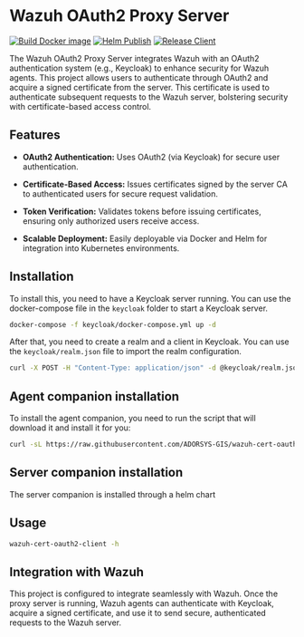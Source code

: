# Wazuh OAuth2 Proxy Server

[![Build Docker image](https://github.com/ADORSYS-GIS/wazuh-cert-oauth2/actions/workflows/build.yml/badge.svg)](https://github.com/ADORSYS-GIS/wazuh-cert-oauth2/actions/workflows/build.yml)
[![Helm Publish](https://github.com/ADORSYS-GIS/wazuh-cert-oauth2/actions/workflows/helm-publish.yml/badge.svg)](https://github.com/ADORSYS-GIS/wazuh-cert-oauth2/actions/workflows/helm-publish.yml)
[![Release Client](https://github.com/ADORSYS-GIS/wazuh-cert-oauth2/actions/workflows/release.yml/badge.svg)](https://github.com/ADORSYS-GIS/wazuh-cert-oauth2/actions/workflows/release.yml)

The Wazuh OAuth2 Proxy Server integrates Wazuh with an OAuth2 authentication system (e.g., Keycloak) to enhance security for Wazuh agents. This project allows users to authenticate through OAuth2 and acquire a signed certificate from the server. This certificate is used to authenticate subsequent requests to the Wazuh server, bolstering security with certificate-based access control.

## Features
- **OAuth2 Authentication:** Uses OAuth2 (via Keycloak) for secure user authentication.

- **Certificate-Based Access:** Issues certificates signed by the server CA to authenticated users for secure request validation.

- **Token Verification:** Validates tokens before issuing certificates, ensuring only authorized users receive access.

- **Scalable Deployment:** Easily deployable via Docker and Helm for integration into Kubernetes environments.

## Installation
To install this, you need to have a Keycloak server running. You can use the
docker-compose file in the `keycloak` folder to start a Keycloak server.

```bash
docker-compose -f keycloak/docker-compose.yml up -d
```

After that, you need to create a realm and a client in Keycloak. You can use
the `keycloak/realm.json` file to import the realm configuration.

```bash
curl -X POST -H "Content-Type: application/json" -d @keycloak/realm.json http://localhost:8080/auth/realms
```

## Agent companion installation
To install the agent companion, you need to run the script that will download
it and install it for you:

```bash
curl -sL https://raw.githubusercontent.com/ADORSYS-GIS/wazuh-cert-oauth2/main/scripts/install.sh | bash
```

## Server companion installation
The server companion is installed through a helm chart

## Usage
```bash
wazuh-cert-oauth2-client -h
```
## Integration with Wazuh
This project is configured to integrate seamlessly with Wazuh. Once the proxy server is running, Wazuh agents can authenticate with Keycloak, acquire a signed certificate, and use it to send secure, authenticated requests to the Wazuh server.

